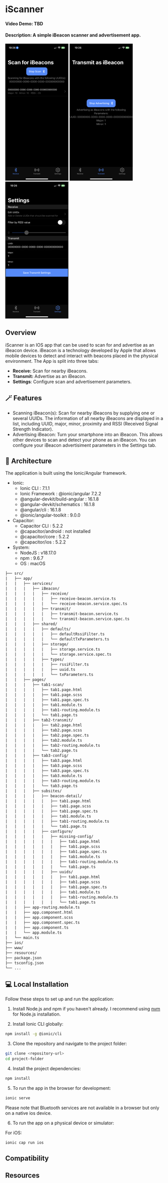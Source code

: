 # iScanner

#### Video Demo: TBD
#### Description: A simple iBeacon scanner and advertisement app.

<p float="left">
<img src="./screenshots/receive.PNG" width="200">
<img src="./screenshots/transmit.jpeg" width="200">
<img src="./screenshots/settings.jpeg" width="200">
</p>

## Overview

iScanner is an IOS app that can be used to scan for and advertise as an iBeacon device. iBeacon is a technology developed by Apple that allows mobile devices to detect and interact with beacons placed in the physical environment. The App is split into three tabs:

- **Receive:** Scan for nearby iBeacons.
- **Transmit:** Advertise as an iBeacon.
- **Settings**: Configure scan and advertisement parameters.

## 🪄 Features

- Scanning iBeacon(s): Scan for nearby iBeacons by supplying one or several UUIDs. The information of all nearby iBeacons are displayed in a list, including UUID, major, minor, proximity and RSSI (Received Signal Strength Indicator).
- Advertising iBeacon: Turn your smartphone into an iBeacon. This allows other devices to scan and detect your phone as an iBeacon. You can configure your iBeacon advertisiment parameters in the Settings tab.


## 🔧 Architecture

The application is built using the Ionic/Angular framework.

- Ionic:
    - Ionic CLI                     : 7.1.1
    - Ionic Framework               : @ionic/angular 7.2.2
    - @angular-devkit/build-angular : 16.1.8
    - @angular-devkit/schematics    : 16.1.8
    - @angular/cli                  : 16.1.8
    - @ionic/angular-toolkit        : 9.0.0
- Capacitor:
    - Capacitor CLI      : 5.2.2
    - @capacitor/android : not installed
    - @capacitor/core    : 5.2.2
    - @capacitor/ios     : 5.2.2
- System:
    - NodeJS : v18.17.0
    - npm    : 9.6.7
    - OS     : macOS



```plaintext
├── src/
|   ├── app/
|   |   ├── services/
|   |   |   ├── iBeacon/
|   |   |   |   ├── receive/
|   |   |   |   |   ├── receive-beacon.service.ts
|   |   |   |   |   └── receive-beacon.service.spec.ts
|   |   |   |   ├── transmit/
|   |   |   |   |   ├── transmit-beacon.service.ts
|   |   |   |   |   └── transmit-beacon.service.spec.ts
|   |   |   ├── shared/
|   |   |   |   ├── defaults/
|   |   |   |   |   ├── defaultRssiFilter.ts
|   |   |   |   |   └── defaultTxParameters.ts
|   |   |   |   ├── storage/
|   |   |   |   |   ├── storage.service.ts
|   |   |   |   |   └── storage.service.spec.ts
|   |   |   |   ├── types/
|   |   |   |   |   ├── rssiFilter.ts
|   |   |   |   |   ├── uuid.ts
|   |   |   |   |   └── txParameters.ts
|   |   ├── pages/
|   |   |   ├── tab1-scan/
|   |   |   |   ├── tab1.page.html
|   |   |   |   ├── tab1.page.scss
|   |   |   |   ├── tab1.page.spec.ts
|   |   |   |   ├── tab1.module.ts
|   |   |   |   ├── tab1-routing.module.ts
|   |   |   |   └── tab1.page.ts
|   |   |   ├── tab2-transmit/
|   |   |   |   ├── tab2.page.html
|   |   |   |   ├── tab2.page.scss
|   |   |   |   ├── tab2.page.spec.ts
|   |   |   |   ├── tab2.module.ts
|   |   |   |   ├── tab2-routing.module.ts
|   |   |   |   └── tab2.page.ts
|   |   |   ├── tab3-config/
|   |   |   |   ├── tab3.page.html
|   |   |   |   ├── tab3.page.scss
|   |   |   |   ├── tab3.page.spec.ts
|   |   |   |   ├── tab3.module.ts
|   |   |   |   ├── tab3-routing.module.ts
|   |   |   |   └── tab3.page.ts
|   |   |   ├── subsites/
|   |   |   |   ├── beacon-detail/
|   |   |   |   |   ├── tab1.page.html
|   |   |   |   |   ├── tab1.page.scss
|   |   |   |   |   ├── tab1.page.spec.ts
|   |   |   |   |   ├── tab1.module.ts
|   |   |   |   |   ├── tab1-routing.module.ts
|   |   |   |   |   └── tab1.page.ts
|   |   |   |   ├── configure/
|   |   |   |   |   ├── missing-config/
|   |   |   |   |   |   ├── tab1.page.html
|   |   |   |   |   |   ├── tab1.page.scss
|   |   |   |   |   |   ├── tab1.page.spec.ts
|   |   |   |   |   |   ├── tab1.module.ts
|   |   |   |   |   |   ├── tab1-routing.module.ts
|   |   |   |   |   |   └── tab1.page.ts
|   |   |   |   |   ├── uuids/
|   |   |   |   |   |   ├── tab1.page.html
|   |   |   |   |   |   ├── tab1.page.scss
|   |   |   |   |   |   ├── tab1.page.spec.ts
|   |   |   |   |   |   ├── tab1.module.ts
|   |   |   |   |   |   ├── tab1-routing.module.ts
|   |   |   |   |   |   └── tab1.page.ts
|   |   ├── app-routing.module.ts
|   |   ├── app.component.html
|   |   ├── app.component.scss
|   |   ├── app.component.spec.ts
|   |   ├── app.component.ts
|   |   └── app.module.ts
|   └── main.ts
├── ios/
├── www/
├── resources/
├── package.json
├── tsconfig.json
└── ...
```


## 💻 Local Installation

Follow these steps to set up and run the application:

1. Install Node.js and npm if you haven't already. I recommend using [nvm](https://github.com/nvm-sh/nvm) for Node.js installation.

2. Install Ionic CLI globally:
```bash
npm install -g @ionic/cli
```

3. Clone the repository and navigate to the project folder:

```bash
git clone <repository-url>
cd project-folder
```

4. Install the project dependencies:

```bash
npm install
```
5. To run the app in the browser for development:
```bash
ionic serve
```
Please note that Bluetooth services are not available in a browser but only on a native ios device.

6. To run the app on a physical device or simulator:

For iOS:

```bash
ionic cap run ios
```

## Compatibility

## Resources